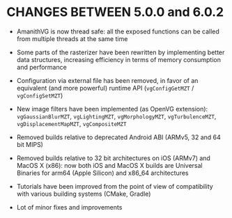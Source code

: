 # CHANGES BETWEEN 5.0.0 and 6.0.2

- AmanithVG is now thread safe: all the exposed functions can be called from multiple threads at the same time

- Some parts of the rasterizer have been rewritten by implementing better data structures, increasing efficiency in terms of memory consumption and performance

- Configuration via external file has been removed, in favor of an equivalent (and more powerful) runtime API (`vgConfigGetMZT` / `vgConfigSetMZT`)

- New image filters have been implemented (as OpenVG extension): `vgGaussianBlurMZT`, `vgLightingMZT`, `vgMorphologyMZT`, `vgTurbulenceMZT`, `vgDisplacementMapMZT`, `vgCompositeMZT`

- Removed builds relative to deprecated Android ABI (ARMv5, 32 and 64 bit MIPS)

- Removed builds relative to 32 bit architectures on iOS (ARMv7) and MacOS X (x86): now both iOS and MacOS X builds are Universal Binaries for arm64 (Apple Silicon) and x86_64 architectures

- Tutorials have been improved from the point of view of compatibility with various building systems (CMake, Gradle)

- Lot of minor fixes and improvements
